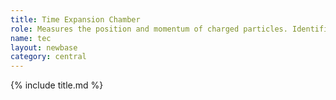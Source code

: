 ```yaml
---
title: Time Expansion Chamber
role: Measures the position and momentum of charged particles. Identifies particles.
name: tec
layout: newbase
category: central
---
```

{% include title.md %}

